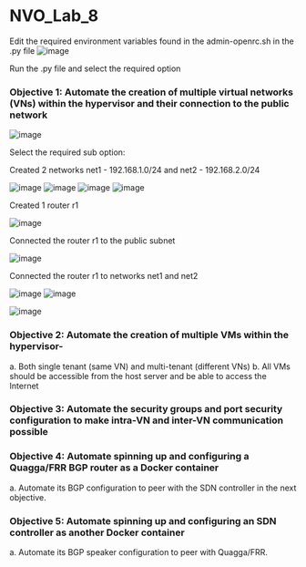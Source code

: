 # NVO_Lab_8


Edit the required environment variables found in the admin-openrc.sh in the .py file
![image](https://user-images.githubusercontent.com/63819430/112406993-e2288e80-8cda-11eb-9f9e-379594b9a90f.png)

Run the .py file and select the required option
### Objective 1: Automate the creation of multiple virtual networks (VNs) within the hypervisor and their connection to the public network
![image](https://user-images.githubusercontent.com/63819430/112407309-78f54b00-8cdb-11eb-8a80-9fe218b434fe.png)

Select the required sub option:

Created 2 networks net1 - 192.168.1.0/24 and net2 - 192.168.2.0/24

![image](https://user-images.githubusercontent.com/63819430/112407502-ce315c80-8cdb-11eb-8aab-85a41e913b17.png)
![image](https://user-images.githubusercontent.com/63819430/112407541-e3a68680-8cdb-11eb-9ba9-8d7df00b372c.png)
![image](https://user-images.githubusercontent.com/63819430/112407622-0769cc80-8cdc-11eb-8b9a-6e533bdc908c.png)
![image](https://user-images.githubusercontent.com/63819430/112407665-1fd9e700-8cdc-11eb-90f1-bf9a0186d876.png)

Created 1 router r1

![image](https://user-images.githubusercontent.com/63819430/112407806-59125700-8cdc-11eb-9855-f5657df35414.png)

Connected the router r1 to the public subnet

![image](https://user-images.githubusercontent.com/63819430/112408963-4862e080-8cde-11eb-84ae-e13737b4e7f1.png)


Connected the router r1 to networks net1 and net2

![image](https://user-images.githubusercontent.com/63819430/112409184-a7285a00-8cde-11eb-9122-df74d3708c92.png)
![image](https://user-images.githubusercontent.com/63819430/112409262-caeba000-8cde-11eb-979a-59329805dda1.png)

![image](https://user-images.githubusercontent.com/63819430/112409306-e35bba80-8cde-11eb-8abb-6af0b9286629.png)



### Objective 2: Automate the creation of multiple VMs within the hypervisor-
a. Both single tenant (same VN) and multi-tenant (different VNs)
b. All VMs should be accessible from the host server and be able to access the Internet
### Objective 3: Automate the security groups and port security configuration to make intra-VN and inter-VN communication possible
### Objective 4: Automate spinning up and configuring a Quagga/FRR BGP router as a Docker container
a. Automate its BGP configuration to peer with the SDN controller in the next objective.
### Objective 5: Automate spinning up and configuring an SDN controller as another Docker container
a. Automate its BGP speaker configuration to peer with Quagga/FRR.


